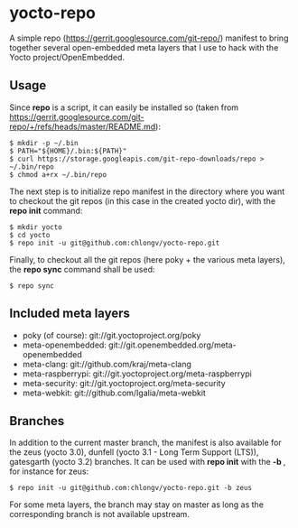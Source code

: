 # yocto-repo

A simple repo (https://gerrit.googlesource.com/git-repo/) manifest to bring together several open-embedded meta layers that I use to hack with the Yocto project/OpenEmbedded.

## Usage

Since **repo** is a script, it can easily be installed so (taken from https://gerrit.googlesource.com/git-repo/+/refs/heads/master/README.md):

    $ mkdir -p ~/.bin
    $ PATH="${HOME}/.bin:${PATH}"
    $ curl https://storage.googleapis.com/git-repo-downloads/repo > ~/.bin/repo
    $ chmod a+rx ~/.bin/repo

The next step is to initialize repo manifest in the directory where you want to checkout the git repos (in this case in the created yocto dir), with the **repo init** command:

    $ mkdir yocto
    $ cd yocto
    $ repo init -u git@github.com:chlongv/yocto-repo.git

Finally, to checkout all the git repos (here poky + the various meta layers), the **repo sync** command shall be used:

    $ repo sync

## Included meta layers

* poky (of course): git://git.yoctoproject.org/poky
* meta-openembedded: git://git.openembedded.org/meta-openembedded
* meta-clang: git://github.com/kraj/meta-clang
* meta-raspberrypi: git://git.yoctoproject.org/meta-raspberrypi
* meta-security: git://git.yoctoproject.org/meta-security
* meta-webkit: git://github.com/Igalia/meta-webkit

## Branches

In addition to the current master branch, the manifest is also available for the zeus (yocto 3.0), dunfell (yocto 3.1 - Long Term Support (LTS)), gatesgarth (yocto 3.2) branches.
It can be used with **repo init** with the **-b <branchname>**, for instance for zeus:

    $ repo init -u git@github.com:chlongv/yocto-repo.git -b zeus

For some meta layers, the branch may stay on master as long as the corresponding branch is not available upstream.